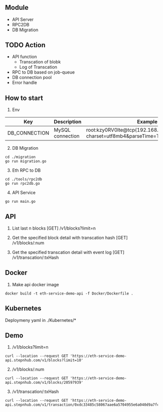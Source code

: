 
# 


## Module
- API Server
- RPC2DB
- DB Migration


## TODO Action
- API function
    - Transcation of blobk
    - Log of Transcation
- RPC to DB based on job-queue
- DB connection pool
- Error handle


## How to start

1. Env


| Key  | Description  | Example |
| - | - | - |
| DB_CONNECTION | MySQL connection | root:kzy0RV0lte@tcp(192.168.17.104:3306)/demo?charset=utf8mb4&parseTime=True&loc=Local |


2. DB Migration

```
cd ./migration
go run migration.go
```

3. Eth RPC to DB

```
cd ./tools/rpc2db
go run rpc2db.go
```

4. API Service

```
go run main.go
```


## API

1. List last n blocks
[GET]
/v1/blocks?limit=n

2. Get the specified block detail with transcation hash
[GET]
/v1/blocks/:num

3. Get the specified transcation detail with event log
[GET]
/v1/transcation/:txHash



## Docker

1. Make api docker image
```
docker build -t eth-service-demo-api -f Docker/Dockerfile .
```


## Kubernetes

Deploymeny yaml in ./Kubernetes/*


## Demo

1. /v1/blocks?limit=n
```
curl --location --request GET 'https://eth-service-demo-api.stepnhub.com/v1/blocks?limit=10'
```

2. /v1/blocks/:num
```
curl --location --request GET 'https://eth-service-demo-api.stepnhub.com/v1/blocks/20597939'
```


3. /v1/transcation/:txHash
```
curl --location --request GET 'https://eth-service-demo-api.stepnhub.com/v1/transaction/0xdc33485c58067aae6a5704955e6a040d9a7fc81c7ee2a4bb208c7e342fd0426d'
```